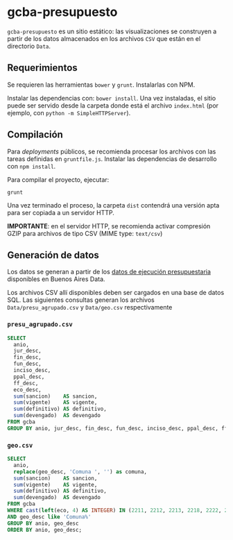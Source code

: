 # gcba-presupuesto

`gcba-presupuesto` es un sitio estático: las visualizaciones se
construyen a partir de los datos almacenados en los archivos `CSV` que
están en el directorio `Data`.

## Requerimientos

Se requieren las herramientas `bower` y `grunt`. Instalarlas con NPM.

Instalar las dependencias con: `bower install`. Una vez instaladas, el
sitio puede ser servido desde la carpeta donde está el archivo
`index.html` (por ejemplo, con `python -m SimpleHTTPServer`).

## Compilación

Para *deployments* públicos, se recomienda procesar los archivos con
las tareas definidas en `gruntfile.js`. Instalar las dependencias de
desarrollo con `npm install`.

Para compilar el proyecto, ejecutar:

```
grunt
```

Una vez terminado el proceso, la carpeta `dist` contendrá una versión
apta para ser copiada a un servidor HTTP.

**IMPORTANTE**: en el servidor HTTP, se recomienda activar compresión
GZIP para archivos de tipo CSV (MIME type: `text/csv`)

## Generación de datos

Los datos se generan a partir de los
[datos de ejecución presupuestaria](http://data.buenosaires.gob.ar/dataset/presupuesto-ejecutado)
disponibles en Buenos Aires Data.

Los archivos CSV allí disponibles deben ser cargados en una base de
datos SQL. Las siguientes consultas generan los archivos
`Data/presu_agrupado.csv` y `Data/geo.csv` respectivamente

### `presu_agrupado.csv`

``` sql
SELECT
  anio,
  jur_desc,
  fin_desc,
  fun_desc,
  inciso_desc,
  ppal_desc,
  ff_desc,
  eco_desc,
  sum(sancion)    AS sancion,
  sum(vigente)    AS vigente,
  sum(definitivo) AS definitivo,
  sum(devengado)  AS devengado
FROM gcba
GROUP BY anio, jur_desc, fin_desc, fun_desc, inciso_desc, ppal_desc, ff_desc, eco_desc
```

### `geo.csv`

``` sql
SELECT
  anio,
  replace(geo_desc, 'Comuna ', '') as comuna,
  sum(sancion)    AS sancion,
  sum(vigente)    AS vigente,
  sum(definitivo) AS definitivo,
  sum(devengado)  AS devengado
FROM gcba
WHERE cast(left(eco, 4) AS INTEGER) IN (2211, 2212, 2213, 2218, 2222, 2223, 2224, 2225, 2226, 2231, 2233, 2241, 2242, 2243, 2244)
AND geo_desc like 'Comuna%'
GROUP BY anio, geo_desc
ORDER BY anio, geo_desc;
```
